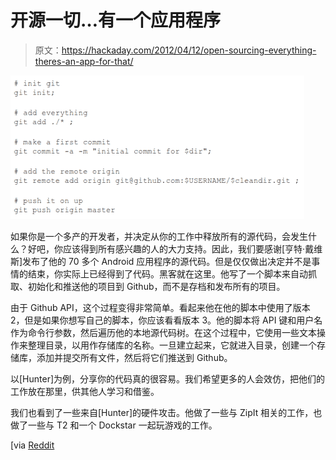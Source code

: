 # 开源一切…有一个应用程序

> 原文：<https://hackaday.com/2012/04/12/open-sourcing-everything-theres-an-app-for-that/>

![](img/a0ee7254d343c991adaaa392de0aaf09.png "open-sourcing-everything")

如果你是一个多产的开发者，并决定从你的工作中释放所有的源代码，会发生什么？好吧，你应该得到所有感兴趣的人的大力支持。因此，我们要感谢[亨特·戴维斯]发布了他的 70 多个 Android 应用程序的源代码。但是仅仅做出决定并不是事情的结束，你实际上已经得到了代码。黑客就在这里。他写了一个脚本来自动抓取、初始化和推送他的项目到 Github，而不是存档和发布所有的项目。

由于 Github API，这个过程变得非常简单。看起来他在他的脚本中使用了版本 2，但是如果你想写自己的脚本，你应该看看版本 3。他的脚本将 API 键和用户名作为命令行参数，然后遍历他的本地源代码树。在这个过程中，它使用一些文本操作来整理目录，以用作存储库的名称。一旦建立起来，它就进入目录，创建一个存储库，添加并提交所有文件，然后将它们推送到 Github。

以[Hunter]为例，分享你的代码真的很容易。我们希望更多的人会效仿，把他们的工作放在那里，供其他人学习和借鉴。

我们也看到了一些来自[Hunter]的硬件攻击。他做了一些与 ZipIt 相关的工作，也做了一些与 T2 和一个 Dockstar 一起玩游戏的工作。

[via [Reddit](http://www.reddit.com/r/Android/comments/s56lp/i_opensourced_68_android_applications_today_bsd)